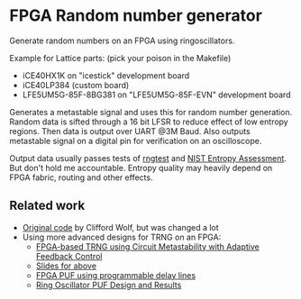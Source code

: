
FPGA Random number generator
============================

Generate random numbers on an FPGA using ringoscillators.

Example for Lattice parts:
(pick your poison in the Makefile)

* iCE40HX1K on "icestick" development board
* iCE40LP384 (custom board)
* LFE5UM5G-85F-8BG381 on "LFE5UM5G-85F-EVN" development board


Generates a metastable signal and uses this for random number generation.
Random data is sifted through a 16 bit LFSR to reduce effect of low entropy regions.
Then data is output over UART @3M Baud.
Also outputs metastable signal on a digital pin for verification on an oscilloscope.

Output data usually passes tests of [rngtest](https://linux.die.net/man/1/rngtest) and [NIST Entropy Assessment](https://github.com/usnistgov/SP800-90B_EntropyAssessment).
But don't hold me accountable. Entropy quality may heavily depend on FPGA fabric, routing and other effects.


Related work
------------

* [Original code](http://svn.clifford.at/handicraft/2015/ringosc/) by Clifford Wolf, but was changed a lot
* Using more advanced designs for TRNG on an FPGA:
  - [FPGA-based TRNG using Circuit Metastability with Adaptive Feedback Control](https://people.csail.mit.edu/devadas/pubs/ches-fpga-random.pdf)
  - [Slides for above](https://www.iacr.org/workshops/ches/ches2011/presentations/Session%201/CHES2011_Session1_2.pdf)
  - [FPGA PUF using programmable delay lines](https://www.researchgate.net/publication/224218293_FPGA_PUF_using_programmable_delay_lines)
  - [Ring Oscillator PUF Design and Results](http://class.ece.iastate.edu/cpre583/project_presentations/PUFs_report.pdf)

